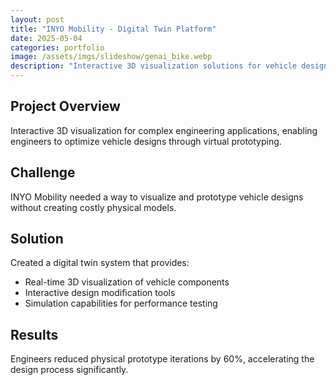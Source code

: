 ```yaml
---
layout: post
title: "INYO Mobility - Digital Twin Platform"
date: 2025-05-04
categories: portfolio
image: /assets/imgs/slideshow/genai_bike.webp
description: "Interactive 3D visualization solutions for vehicle design optimization"
---
```


## Project Overview

Interactive 3D visualization for complex engineering applications, enabling engineers to optimize vehicle designs through virtual prototyping.

## Challenge

INYO Mobility needed a way to visualize and prototype vehicle designs without creating costly physical models.

## Solution

Created a digital twin system that provides:
- Real-time 3D visualization of vehicle components
- Interactive design modification tools
- Simulation capabilities for performance testing

## Results

Engineers reduced physical prototype iterations by 60%, accelerating the design process significantly.